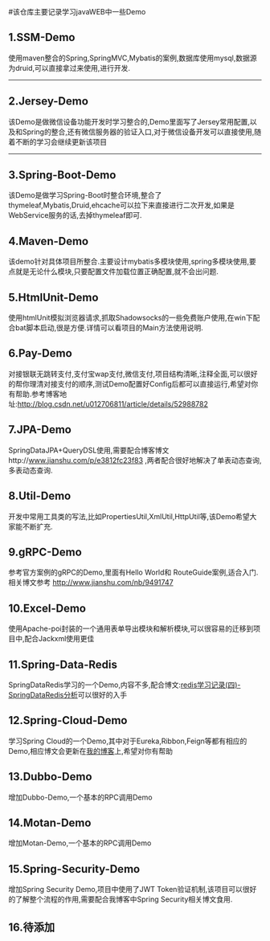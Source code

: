 ﻿#该仓库主要记录学习javaWEB中一些Demo

1.SSM-Demo
----------
使用maven整合的Spring,SpringMVC,Mybatis的案例,数据库使用mysql,数据源为druid,可以直接拿过来使用,进行开发.


----------

2.Jersey-Demo
--------------
该Demo是做微信设备功能开发时学习整合的,Demo里面写了Jersey常用配置,以及和Spring的整合,还有微信服务器的验证入口,对于微信设备开发可以直接使用,随着不断的学习会继续更新该项目


----------

3.Spring-Boot-Demo
--------------
该Demo是做学习Spring-Boot时整合环境,整合了thymeleaf,Mybatis,Druid,ehcache可以拉下来直接进行二次开发,如果是WebService服务的话,去掉thymeleaf即可.

4.Maven-Demo
--------------
该demo针对具体项目所整合.主要设计mybatis多模块使用,spring多模块使用,要点就是无论什么模块,只要配置文件加载位置正确配置,就不会出问题.

5.HtmlUnit-Demo   
--------------
使用htmlUnit模拟浏览器请求,抓取Shadowsocks的一些免费账户使用,在win下配合bat脚本启动,很是方便.详情可以看项目的Main方法使用说明.


6.Pay-Demo
--------------
对接银联无跳转支付,支付宝wap支付,微信支付,项目结构清晰,注释全面,可以很好的帮你理清对接支付的顺序,测试Demo配置好Config后都可以直接运行,希望对你有帮助.参考博客地址:http://blog.csdn.net/u012706811/article/details/52988782

7.JPA-Demo
--------------
SpringDataJPA+QueryDSL使用,需要配合博客博文http://www.jianshu.com/p/e3812fc23f83 ,两者配合很好地解决了单表动态查询,多表动态查询.

8.Util-Demo
--------------
开发中常用工具类的写法,比如PropertiesUtil,XmlUtil,HttpUtil等,该Demo希望大家能不断扩充.

9.gRPC-Demo
--------------
参考官方案例的gRPC的Demo,里面有Hello World和 RouteGuide案例,适合入门.相关博文参考 http://www.jianshu.com/nb/9491747

10.Excel-Demo
--------------
使用Apache-poi封装的一个通用表单导出模块和解析模块,可以很容易的迁移到项目中,配合Jackxml使用更佳

11.Spring-Data-Redis
--------------
SpringDataRedis学习的一个Demo,内容不多,配合博文:[redis学习记录(四)-SpringDataRedis分析](http://mrdear.cn/2017/03/29/linux/redis%E5%AD%A6%E4%B9%A0%E8%AE%B0%E5%BD%95(%E5%9B%9B)-SpringDataRedis%E5%88%86%E6%9E%90/)可以很好的入手

12.Spring-Cloud-Demo
--------------
学习Spring Cloud的一个Demo,其中对于Eureka,Ribbon,Feign等都有相应的Demo,相应博文会更新在[我的博客](mrdear.cn)上,希望对你有帮助

13.Dubbo-Demo
--------------
增加Dubbo-Demo,一个基本的RPC调用Demo

14.Motan-Demo
--------------
增加Motan-Demo,一个基本的RPC调用Demo

15.Spring-Security-Demo
--------------
增加Spring Security Demo,项目中使用了JWT Token验证机制,该项目可以很好的了解整个流程的作用,需要配合我博客中Spring Security相关博文食用.

16.待添加
--------------
